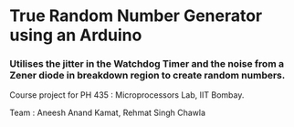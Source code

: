 # True Random Number Generator using an Arduino
### Utilises the jitter in the Watchdog Timer and the noise from a Zener diode in breakdown region to create random numbers.
Course project for PH 435 : Microprocessors Lab, IIT Bombay.

Team : 
Aneesh Anand Kamat, Rehmat Singh Chawla
